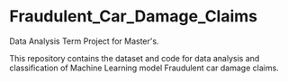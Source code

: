 # Fraudulent_Car_Damage_Claims

Data Analysis Term Project for Master's.

This repository contains the dataset and code for data analysis and classification of Machine Learning model Fraudulent car damage claims.
